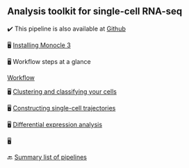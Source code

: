 ## Analysis toolkit for single-cell RNA-seq

✔️ This pipeline is also available at [Github](https://cole-trapnell-lab.github.io/monocle3/)

🖥️ [Installing Monocle 3](https://cole-trapnell-lab.github.io/monocle3/docs/installation/)

🖥️  Workflow steps at a glance

[Workflow](https://github.com/RCHENLAB/dry-lab-standard/blob/main/monocle3_new_workflow.png)

🖥️ [Clustering and classifying your cells](https://cole-trapnell-lab.github.io/monocle3/docs/clustering/)

🖥️ [Constructing single-cell trajectories](https://cole-trapnell-lab.github.io/monocle3/docs/trajectories/)

🖥️ [Differential expression analysis](https://cole-trapnell-lab.github.io/monocle3/docs/differential/)

🖥️ []()



🔙 [Summary list of pipelines](https://github.com/RCHENLAB/dry-lab-standard/wiki)
